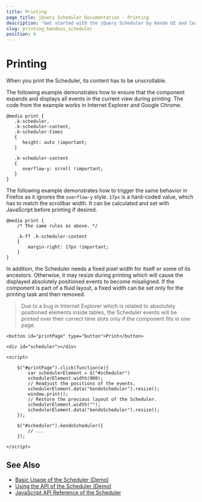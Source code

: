 ```yaml
---
title: Printing
page_title: jQuery Scheduler Documentation - Printing
description: "Get started with the jQuery Scheduler by Kendo UI and learn how to print its visible content."
slug: printing_kendoui_scheduler
position: 6
---
```


# Printing

When you print the Scheduler, its content has to be unscrollable.

The following example demonstrates how to ensure that the component expands and displays all events in the current view during printing. The code from the example works in Internet Explorer and Google Chrome.

	@media print {
	   .k-scheduler,
	   .k-scheduler-content,
	   .k-scheduler-times
	   {
		  height: auto !important;
	   }

	   .k-scheduler-content
	   {
		  overflow-y: scroll !important;
	   }
	}

The following example demonstrates how to trigger the same behavior in Firefox as it ignores the `overflow-y` style. `17px` is a hard-coded value, which has to match the scrollbar width. It can be calculated and set with JavaScript before printing if desired.

    @media print {
        /* The same rules as above. */

        .k-ff .k-scheduler-content
        {
            margin-right: 17px !important;
        }
    }

<!--*-->
In addition, the Scheduler needs a fixed pixel width for itself or some of its ancestors. Otherwise, it may resize during printing which will cause the displayed absolutely positioned events to become misaligned. If the component is part of a fluid layout, a fixed width can be set only for the printing task and then removed.

> Due to a bug in Internet Explorer which is related to absolutely positioned elements inside tables, the Scheduler events will be printed over their correct time slots only if the component fits in one page.

    <button id="printPage" type="button">Print</button>

    <div id="scheduler"></div>

    <script>

        $("#printPage").click(function(e){
            var schedulerElement = $("#scheduler")
            schedulerElement.width(900);
            // Readjust the positions of the events.
            schedulerElement.data("kendoScheduler").resize();
            window.print();
            // Restore the previous layout of the Scheduler.
            schedulerElement.width("");
            schedulerElement.data("kendoScheduler").resize();
        });

        $("#scheduler").kendoScheduler({
            // ...
        });

    </script>

## See Also

* [Basic Usage of the Scheduler (Demo)](https://demos.telerik.com/kendo-ui/scheduler/index)
* [Using the API of the Scheduler (Demo)](https://demos.telerik.com/kendo-ui/scheduler/api)
* [JavaScript API Reference of the Scheduler](/api/javascript/ui/scheduler)
